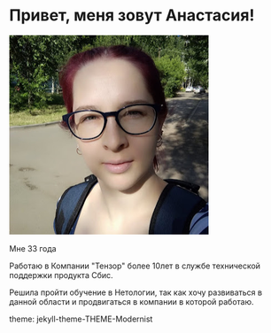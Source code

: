 # Привет, меня зовут Анастасия!

![Мое фото](/img/unnamed.jpg)

Мне 33 года

Работаю в Компании "Тензор" более 10лет в службе технической поддержки продукта Сбис.

Решила пройти обучение в Нетологии, так как хочу развиваться в данной области и продвигаться в компании в которой работаю.

theme: jekyll-theme-THEME-Modernist
